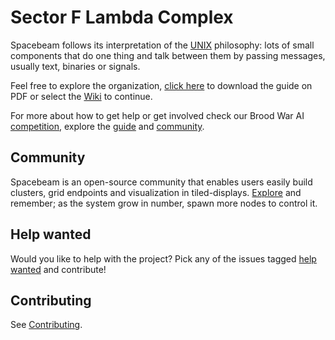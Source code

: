 # Sector F Lambda Complex
Spacebeam follows its interpretation of the [UNIX](http://www.catb.org/esr/writings/taoup/html/ch01s06.html) philosophy: lots of small components that do one thing and talk between them by passing messages, usually text, binaries or signals.

Feel free to explore the organization, [click here](https://github.com/spacebeam/guide/raw/master/guide.pdf) to download the guide on PDF or select the [Wiki](https://github.com/spacebeam/research/wiki) to continue.

For more about how to get help or get involved check our Brood War AI [competition](https://torchup.org), explore the [guide](https://github.com/spacebeam/guide/wiki) and [community](https://spacebeam.org).

## Community
Spacebeam is an open-source community that enables users easily build clusters, grid endpoints and visualization in tiled-displays. [Explore](https://github.com/spacebeam) and remember; as the system grow in number, spawn more nodes to control it.

## Help wanted
Would you like to help with the project? Pick any of the issues tagged [help wanted](https://github.com/spacebeam/research/labels/help%20wanted) and contribute!
## Contributing

See  [Contributing](CONTRIBUTING.md).
